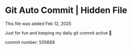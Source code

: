 # Git Auto Commit | Hidden File

This file was added Feb 12, 2025

Just for fun and keeping my daily git commit active 🤪

commit number: 505668
